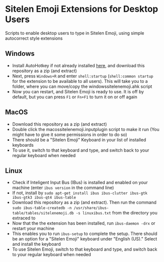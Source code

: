 # Sitelen Emoji Extensions for Desktop Users
Scripts to enable desktop users to type in Sitelen Emoji, using simple autocorrect style extensions

## Windows
- Install AutoHotkey if not already installed [here](https://www.autohotkey.com/), and download this repository as a zip (and extract)
- Next, press `Windows+R` and enter `shell:startup` (`shell:common startup` for the extension to be available to all users). This will take you to a folder, where you can move/copy the windowssitelenemoji.ahk script
- Now you can restart, and Sitelen Emoji is ready to use. It is off by default, but you can press `F1` or `Fn+F1` to turn it on or off again

## MacOS
- Download this repository as a zip (and extract)
- Double click the macossitelenemoji.inputplugin script to make it run (You might have to give it some permissions in order to do so)
- There should be a "Sitelen Emoji" Keyboard in your list of installed keyboards
- To use it, switch to that keyboard and type, and switch back to your regular keyboard when needed

## Linux
- Check if Inteligent Input Bus (IBus) is installed and enabled on your machine (enter `ibus version` in the command line)
- If not, install by `sudo apt-get install ibus ibus-clutter ibus-gtk ibus-gtk3 ibus-qt4 ibus-table`
- Download this repository as a zip (and extract). Then run the command `sudo ibus-table-createdb -n /usr/share/ibus-table/tables/sitelenemoji.db -s linuxibus.txt` from the directory you extraced to
- Now that the the extension has been installed, run `ibus-daemon -drx` or restart your machine
- This enables you to run `ibus-setup` to complete the setup. There should be an option for a "Sitelen Emoji" keyboard under "English (US)." Select and install the keyboard
- To use Sitelen Emoji, switch to that keyboard and type, and switch back to your regular keyboard when needed
